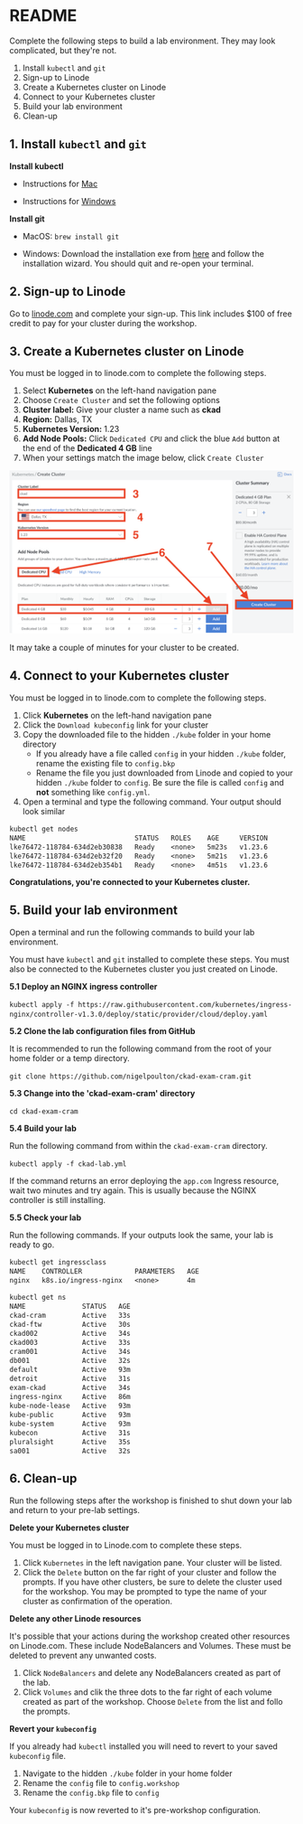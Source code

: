 # README

Complete the following steps to build a lab environment. They may look complicated, but they're not.

1. Install `kubectl` and `git`
2. Sign-up to Linode
3. Create a Kubernetes cluster on Linode
4. Connect to your Kubernetes cluster
5. Build your lab environment
6. Clean-up

## 1. Install `kubectl` and `git`

**Install kubectl**

- Instructions for [Mac](https://kubernetes.io/docs/tasks/tools/install-kubectl-macos/#install-with-homebrew-on-macos)

- Instructions for [Windows](https://kubernetes.io/docs/tasks/tools/install-kubectl-windows/#install-kubectl-on-windows)

**Install git**

- MacOS: `brew install git`

- Windows: Download the installation exe from [here](https://git-scm.com/download/win) and follow the installation wizard.
You should quit and re-open your terminal.

## 2. Sign-up to Linode

Go to [linode.com](https://login.linode.com/signup?promo=kubeconna2022NP) and complete your sign-up. This link includes $100 of free credit to pay for your cluster during the workshop.

## 3. Create a Kubernetes cluster on Linode

You must be logged in to linode.com to complete the following steps.

1. Select **Kubernetes** on the left-hand navigation pane
2. Choose `Create Cluster` and set the following options
3. **Cluster label:** Give your cluster a name such as **ckad**
4. **Region:** Dallas, TX 
5. **Kubernetes Version:** 1.23
6. **Add Node Pools:**  Click `Dedicated CPU` and click the blue `Add` button at the end of the **Dedicated 4 GB** line
7. When your settings match the image below, click `Create Cluster`

![LKE Settings](img/lke.png)

It may take a couple of minutes for your cluster to be created.

## 4. Connect to your Kubernetes cluster

You must be logged in to linode.com to complete the following steps.

1. Click **Kubernetes** on the left-hand navigation pane
2. Click the `Download kubeconfig` link for your cluster
3. Copy the downloaded file to the hidden `./kube` folder in your home directory
    - If you already have a file called `config` in your hidden `./kube` folder, rename the existing file to `config.bkp`
    - Rename the file you just downloaded from Linode and copied to your hidden `./kube` folder to `config`. Be sure the file is called `config` and **not** something like `config.yml`.
4. Open a terminal and type the following command. Your output should look similar

```
kubectl get nodes
NAME                           STATUS   ROLES    AGE     VERSION
lke76472-118784-634d2eb30838   Ready    <none>   5m23s   v1.23.6
lke76472-118784-634d2eb32f20   Ready    <none>   5m21s   v1.23.6
lke76472-118784-634d2eb354b1   Ready    <none>   4m51s   v1.23.6
```

**Congratulations, you're connected to your Kubernetes cluster.**

## 5. Build your lab environment

Open a terminal and run the following commands to build your lab environment.

You must have `kubectl` and `git` installed to complete these steps. You must also be connected to the Kubernetes cluster you just created on Linode.

**5.1 Deploy an NGINX ingress controller**

`kubectl apply -f https://raw.githubusercontent.com/kubernetes/ingress-nginx/controller-v1.3.0/deploy/static/provider/cloud/deploy.yaml`

**5.2 Clone the lab configuration files from GitHub**

It is recommended to run the following command from the root of your home folder or a temp directory.

`git clone https://github.com/nigelpoulton/ckad-exam-cram.git`

**5.3 Change into the 'ckad-exam-cram' directory**

`cd ckad-exam-cram`

**5.4 Build your lab**

Run the following command from within the `ckad-exam-cram` directory.

`kubectl apply -f ckad-lab.yml`

If the command returns an error deploying the `app.com` Ingress resource, wait two minutes and try again. This is usually because the NGINX controller is still installing.

**5.5 Check your lab**

Run the following commands. If your outputs look the same, your lab is ready to go.

```
kubectl get ingressclass
NAME    CONTROLLER             PARAMETERS   AGE
nginx   k8s.io/ingress-nginx   <none>       4m
```

```
kubectl get ns
NAME              STATUS   AGE
ckad-cram         Active   33s
ckad-ftw          Active   30s
ckad002           Active   34s
ckad003           Active   33s
cram001           Active   34s
db001             Active   32s
default           Active   93m
detroit           Active   31s
exam-ckad         Active   34s
ingress-nginx     Active   86m
kube-node-lease   Active   93m
kube-public       Active   93m
kube-system       Active   93m
kubecon           Active   31s
pluralsight       Active   35s
sa001             Active   32s
```

## 6. Clean-up

Run the following steps after the workshop is finished to shut down your lab and return to your pre-lab settings.

**Delete your Kubernetes cluster**

You must be logged in to Linode.com to complete these steps.

1. Click `Kubernetes` in the left navigation pane. Your cluster will be listed.
2. Click the `Delete` button on the far right of your cluster and follow the prompts. If you have other clusters, be sure to delete the cluster used for the workshop. You may be prompted to type the name of your cluster as confirmation of the operation.

**Delete any other Linode resources**

It's possible that your actions during the workshop created other resources on Linode.com. These include NodeBalancers and Volumes. These must be deleted to prevent any unwanted costs.

1. Click `NodeBalancers` and delete any NodeBalancers created as part of the lab.
2. Click `Volumes` and clik the three dots to the far right of each volume created as part of the workshop. Choose `Delete` from the list and follo the prompts.

**Revert your `kubeconfig`**

If you already had `kubectl` installed you will need to revert to your saved `kubeconfig` file.

1. Navigate to the hidden `./kube` folder in your home folder
2. Rename the `config` file to `config.workshop`
3. Rename the `config.bkp` file to `config`

Your `kubeconfig` is now reverted to it's pre-workshop configuration.

